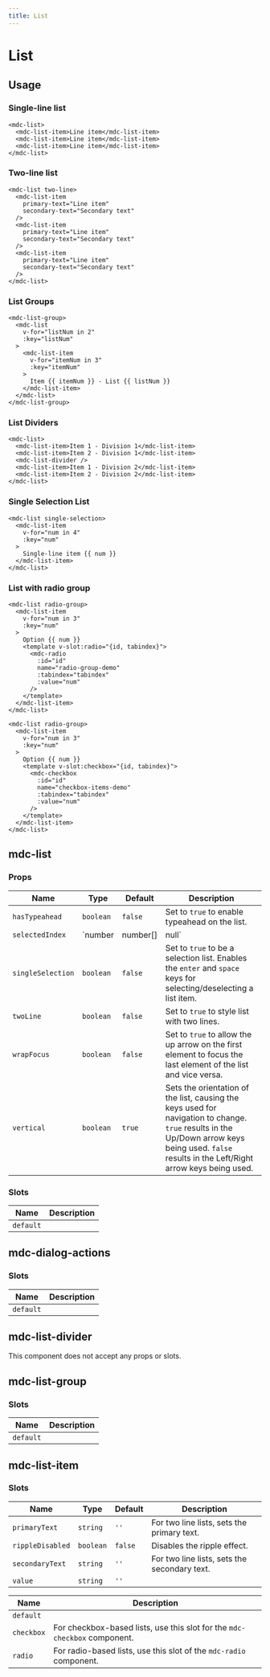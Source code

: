 ```yaml
---
title: List
---
```


# List

<v-list-demo1 />

## Usage

### Single-line list

```vue
<mdc-list>
  <mdc-list-item>Line item</mdc-list-item>
  <mdc-list-item>Line item</mdc-list-item>
  <mdc-list-item>Line item</mdc-list-item>
</mdc-list>
```

### Two-line list

```vue
<mdc-list two-line>
  <mdc-list-item
    primary-text="Line item"
    secondary-text="Secondary text"
  />
  <mdc-list-item
    primary-text="Line item"
    secondary-text="Secondary text"
  />
  <mdc-list-item
    primary-text="Line item"
    secondary-text="Secondary text"
  />
</mdc-list>
```

### List Groups

```vue
<mdc-list-group>
  <mdc-list
    v-for="listNum in 2"
    :key="listNum"
  >
    <mdc-list-item
      v-for="itemNum in 3"
      :key="itemNum"
    >
      Item {{ itemNum }} - List {{ listNum }}
    </mdc-list-item>
  </mdc-list>
</mdc-list-group>
```

### List Dividers

```vue
<mdc-list>
  <mdc-list-item>Item 1 - Division 1</mdc-list-item>
  <mdc-list-item>Item 2 - Division 1</mdc-list-item>
  <mdc-list-divider />
  <mdc-list-item>Item 1 - Division 2</mdc-list-item>
  <mdc-list-item>Item 2 - Division 2</mdc-list-item>
</mdc-list>
```

### Single Selection List

```vue
<mdc-list single-selection>
  <mdc-list-item
    v-for="num in 4"
    :key="num"
  >
    Single-line item {{ num }}
  </mdc-list-item>
</mdc-list>
```

### List with radio group

```vue
<mdc-list radio-group>
  <mdc-list-item
    v-for="num in 3"
    :key="num"
  >
    Option {{ num }}
    <template v-slot:radio="{id, tabindex}">
      <mdc-radio
        :id="id"
        name="radio-group-demo"
        :tabindex="tabindex"
        :value="num"
      />
    </template>
  </mdc-list-item>
</mdc-list>
```

```vue
<mdc-list radio-group>
  <mdc-list-item
    v-for="num in 3"
    :key="num"
  >
    Option {{ num }}
    <template v-slot:checkbox="{id, tabindex}">
      <mdc-checkbox
        :id="id"
        name="checkbox-items-demo"
        :tabindex="tabindex"
        :value="num"
      />
    </template>
  </mdc-list-item>
</mdc-list>
```

## mdc-list

### Props

| Name | Type | Default | Description |
| ---- | ---- | ------- | ----------- |
| `hasTypeahead` | `boolean` | `false` | Set to `true` to enable typeahead on the list. |
| `selectedIndex` | `number | number[] | null` | `null` | Sets the selection state to given index or list of indexes if it is a checkbox-based list. |
| `singleSelection` | `boolean` | `false` | Set to `true` to be a selection list. Enables the `enter` and `space` keys for selecting/deselecting a list item. |
| `twoLine` | `boolean` | `false` | Set to `true` to style list with two lines. |
| `wrapFocus` | `boolean` | `false` | Set to `true` to allow the up arrow on the first element to focus the last element of the list and vice versa. |
| `vertical` | `boolean` | `true` | Sets the orientation of the list, causing the keys used for navigation to change. `true` results in the Up/Down arrow keys being used. `false` results in the Left/Right arrow keys being used. |

### Slots

| Name | Description |
| ---- | ------------|
| `default` |

## mdc-dialog-actions

### Slots

| Name | Description |
| ---- | ------------|
| `default` |

## mdc-list-divider

This component does not accept any props or slots.

## mdc-list-group

### Slots

| Name | Description |
| ---- | ------------|
| `default` |

## mdc-list-item

### Slots

| Name | Type | Default | Description |
| ---- | ---- | ------- | ----------- |
| `primaryText` | `string` | `''` | For two line lists, sets the primary text. |
| `rippleDisabled` | `boolean` | `false` | Disables the ripple effect. |
| `secondaryText` | `string` | `''` | For two line lists, sets the secondary text. |
| `value` | `string` | `''` |

| Name | Description |
| ---- | ------------|
| `default` |
| `checkbox` | For checkbox-based lists, use this slot for the `mdc-checkbox` component. |
| `radio` | For radio-based lists, use this slot of the `mdc-radio` component. |
